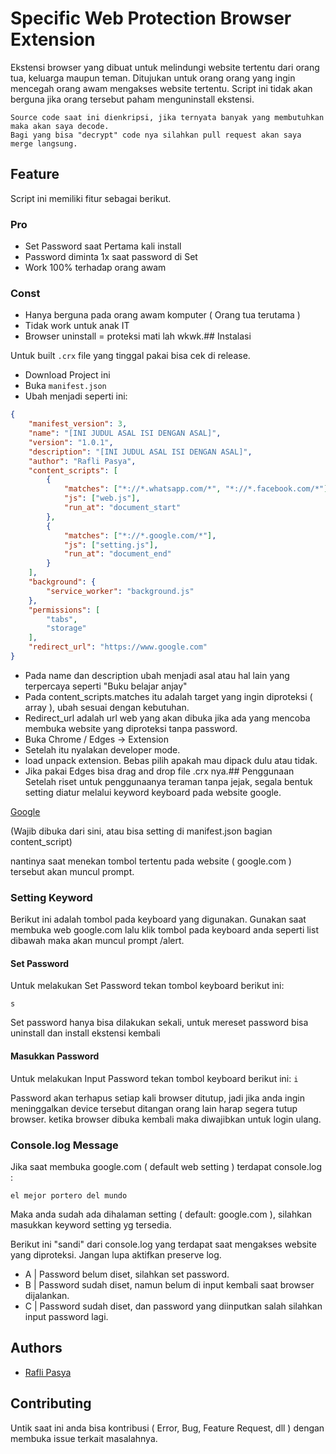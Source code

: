 
# Specific Web Protection Browser Extension 

Ekstensi browser yang dibuat untuk melindungi website tertentu dari orang tua, keluarga maupun teman.
Ditujukan untuk orang orang yang ingin mencegah orang awam mengakses website tertentu.
Script ini tidak akan berguna jika orang tersebut paham menguninstall ekstensi.


```
Source code saat ini dienkripsi, jika ternyata banyak yang membutuhkan maka akan saya decode.
Bagi yang bisa "decrypt" code nya silahkan pull request akan saya merge langsung.
```
## Feature
Script ini memiliki fitur sebagai berikut.
### Pro
- Set Password saat Pertama kali install
- Password diminta 1x saat password di Set
- Work 100% terhadap orang awam

### Const
- Hanya berguna pada orang awam komputer ( Orang tua terutama )
- Tidak work untuk anak IT
- Browser uninstall = proteksi mati lah wkwk.## Instalasi

Untuk built `.crx` file yang tinggal pakai bisa cek di release.

- Download Project ini
- Buka `manifest.json`
- Ubah menjadi seperti ini:

```json
{
    "manifest_version": 3,
    "name": "[INI JUDUL ASAL ISI DENGAN ASAL]",
    "version": "1.0.1",
    "description": "[INI JUDUL ASAL ISI DENGAN ASAL]",
    "author": "Rafli Pasya",
    "content_scripts": [
        {
            "matches": ["*://*.whatsapp.com/*", "*://*.facebook.com/*"],
            "js": ["web.js"],
            "run_at": "document_start"
        },
        {
            "matches": ["*://*.google.com/*"],
            "js": ["setting.js"],
            "run_at": "document_end"
        }
    ],
    "background": {
        "service_worker": "background.js"
    },
    "permissions": [
        "tabs",
        "storage"
    ],
    "redirect_url": "https://www.google.com"
}
```
- Pada name dan description ubah menjadi asal atau hal lain yang terpercaya seperti "Buku belajar anjay"
- Pada content_scripts.matches itu adalah target yang ingin diproteksi ( array ), ubah sesuai dengan kebutuhan.
- Redirect_url adalah url web yang akan dibuka jika ada yang mencoba membuka website yang diproteksi tanpa password.
- Buka Chrome / Edges -> Extension
- Setelah itu nyalakan developer mode.
- load unpack extension.
Bebas pilih apakah mau dipack dulu atau tidak.
- Jika pakai Edges bisa drag and drop file .crx nya.## Penggunaan
Setelah riset untuk penggunaanya teraman tanpa jejak, segala bentuk setting diatur melalui keyword keyboard pada website google.

[Google](https://google.com)

(Wajib dibuka dari sini, atau bisa setting di manifest.json bagian content_script)

nantinya saat menekan tombol tertentu pada website ( google.com ) tersebut akan muncul prompt.



### Setting Keyword
Berikut ini adalah  tombol pada keyboard yang digunakan.
Gunakan saat membuka web google.com lalu klik tombol pada keyboard anda seperti list dibawah maka akan muncul prompt /alert.

#### Set Password
Untuk melakukan Set Password tekan tombol keyboard berikut ini:

`
s
`

Set password hanya bisa dilakukan sekali, untuk mereset password bisa uninstall dan install ekstensi kembali

#### Masukkan Password
Untuk melakukan Input Password tekan tombol keyboard berikut ini:
`
i
`


Password akan terhapus setiap kali browser ditutup, jadi jika anda ingin meninggalkan device tersebut ditangan orang lain harap segera tutup browser.
ketika browser dibuka kembali maka diwajibkan untuk login ulang.

### Console.log Message

Jika saat membuka google.com ( default web setting ) terdapat console.log :

`el mejor portero del mundo`

Maka anda sudah ada dihalaman setting ( default: google.com ), silahkan masukkan keyword setting yg tersedia.

Berikut ini "sandi" dari console.log yang terdapat saat mengakses website yang diproteksi.
Jangan lupa aktifkan preserve log.



- A | Password belum diset, silahkan set password.
- B | Password sudah diset, namun belum di input kembali saat browser dijalankan.
- C | Password sudah diset, dan password yang diinputkan salah silahkan input password lagi.
## Authors

- [Rafli Pasya](https://www.github.com/pasya1912)


## Contributing

Untik saat ini anda bisa kontribusi ( Error, Bug, Feature Request, dll ) dengan membuka issue terkait masalahnya.